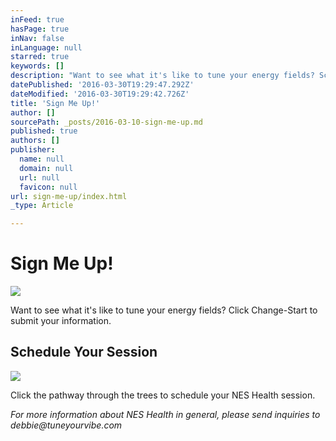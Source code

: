 ```yaml
---
inFeed: true
hasPage: true
inNav: false
inLanguage: null
starred: true
keywords: []
description: "Want to see what it's like to tune your energy fields? Schedule a NES Health session."
datePublished: '2016-03-30T19:29:47.292Z'
dateModified: '2016-03-30T19:29:42.726Z'
title: 'Sign Me Up!'
author: []
sourcePath: _posts/2016-03-10-sign-me-up.md
published: true
authors: []
publisher:
  name: null
  domain: null
  url: null
  favicon: null
url: sign-me-up/index.html
_type: Article

---
```

# Sign Me Up!
![](https://the-grid-user-content.s3-us-west-2.amazonaws.com/ed1c3493-1f4d-463c-99b4-36dda011cd8d.jpg)

Want to see what it's like to tune your energy fields? Click Change-Start to submit your information.

## Schedule Your Session
![](https://s3-us-west-2.amazonaws.com/the-grid-img/p/05e90edcaeeba6b3dfc531b9dbd0079f45e08218.png)

Click the pathway through the trees to schedule your NES Health session.

_For more information about NES Health in general, please send inquiries to debbie@tuneyourvibe.com_